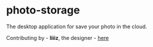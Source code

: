 # photo-storage

The desktop application for save your photo in the cloud.

Contributing by - **liiiz**, the designer - [here](https://www.figma.com/file/NO45v2N1xyTIn2fi4HzHM4/liiiz?type=design&node-id=0%3A1&mode=design&t=vDIIG0Lnig2X00Xe-1)

